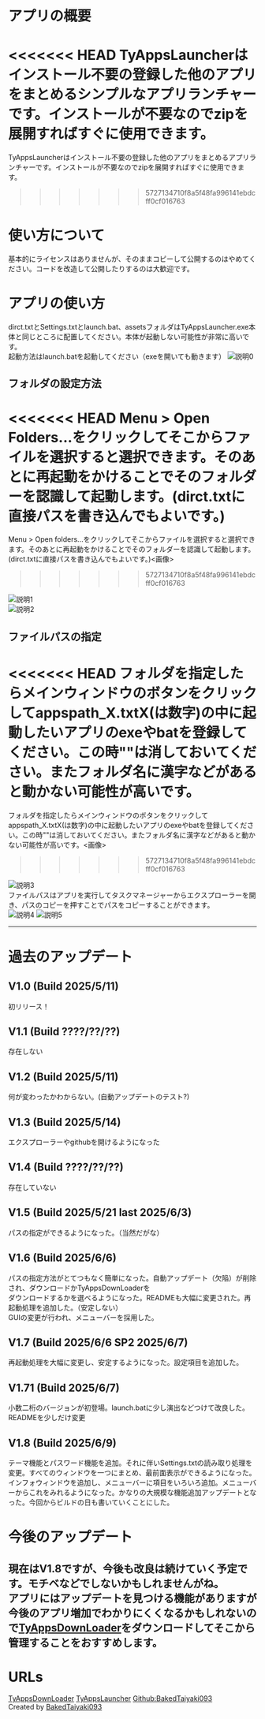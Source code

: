 # アプリの概要
<<<<<<< HEAD
TyAppsLauncherはインストール不要の登録した他のアプリをまとめるシンプルなアプリランチャーです。インストールが不要なのでzipを展開すればすぐに使用できます。
=======
TyAppsLauncherはインストール不要の登録した他のアプリをまとめるアプリランチャーです。インストールが不要なのでzipを展開すればすぐに使用できます。
>>>>>>> 5727134710f8a5f48fa996141ebdcff0cf016763
# 使い方について
基本的にライセンスはありませんが、そのままコピーして公開するのはやめてください。コードを改造して公開したりするのは大歓迎です。  
# アプリの使い方
dirct.txtとSettings.txtとlaunch.bat、assetsフォルダはTyAppsLauncher.exe本体と同じところに配置してください。本体が起動しない可能性が非常に高いです。  
起動方法はlaunch.batを起動してください（exeを開いても動きます）
![説明0](https://github.com/BakedTaiyaki093/TyAppsLauncher/blob/main/assets/picture3.png?raw=true)
## フォルダの設定方法
<<<<<<< HEAD
Menu > Open Folders...をクリックしてそこからファイルを選択すると選択できます。そのあとに再起動をかけることでそのフォルダーを認識して起動します。(dirct.txtに直接パスを書き込んでもよいです。)
=======
Menu > Open folders...をクリックしてそこからファイルを選択すると選択できます。そのあとに再起動をかけることでそのフォルダーを認識して起動します。(dirct.txtに直接パスを書き込んでもよいです。)<画像>
>>>>>>> 5727134710f8a5f48fa996141ebdcff0cf016763

![説明1](https://github.com/BakedTaiyaki093/TyAppsLauncher/blob/main/assets/picture1.png?raw=true)  
![説明2](https://github.com/BakedTaiyaki093/TyAppsLauncher/blob/main/assets/picture2.png?raw=true)
## ファイルパスの指定
<<<<<<< HEAD
フォルダを指定したらメインウィンドウのボタンをクリックしてappspath_X.txtX(は数字)の中に起動したいアプリのexeやbatを登録してください。この時""は消しておいてください。またフォルダ名に漢字などがあると動かない可能性が高いです。
=======
フォルダを指定したらメインウィンドウのボタンをクリックしてappspath_X.txtX(は数字)の中に起動したいアプリのexeやbatを登録してください。この時""は消しておいてください。またフォルダ名に漢字などがあると動かない可能性が高いです。<画像>
>>>>>>> 5727134710f8a5f48fa996141ebdcff0cf016763

![説明3](https://github.com/BakedTaiyaki093/TyAppsLauncher/blob/main/assets/picture4.png?raw=true)  
ファイルパスはアプリを実行してタスクマネージャーからエクスプローラーを開き、パスのコピーを押すことでパスをコピーすることができます。  
![説明4](https://github.com/BakedTaiyaki093/TyAppsLauncher/blob/main/assets/picture5.png?raw=true)
![説明5](https://github.com/BakedTaiyaki093/TyAppsLauncher/blob/main/assets/picture6.png?raw=true)

---
# 過去のアップデート
## V1.0 (Build 2025/5/11) 
初リリース！  
## V1.1 (Build ????/??/??)
存在しない  
## V1.2 (Build 2025/5/11)
何が変わったかわからない。(自動アップデートのテスト?)
## V1.3 (Build 2025/5/14)
エクスプローラーやgithubを開けるようになった  
## V1.4 (Build ????/??/??)
存在していない  
## V1.5 (Build 2025/5/21 last 2025/6/3) 
パスの指定ができるようになった。（当然だがな）  
## V1.6 (Build 2025/6/6)
パスの指定方法がとてつもなく簡単になった。自動アップデート（欠陥）が削除され、ダウンロードかTyAppsDownLoaderを  
ダウンロードするかを選べるようになった。READMEも大幅に変更された。再起動処理を追加した。（安定しない）  
GUIの変更が行われ、メニューバーを採用した。  
## V1.7 (Build 2025/6/6 SP2 2025/6/7)
再起動処理を大幅に変更し、安定するようになった。設定項目を追加した。  
## V1.71 (Build 2025/6/7) 
小数二桁のバージョンが初登場。launch.batに少し演出などつけて改良した。READMEを少しだけ変更  
## V1.8 (Build 2025/6/9)
テーマ機能とパスワード機能を追加。それに伴いSettings.txtの読み取り処理を変更。すべてのウィンドウを一つにまとめ、最前面表示ができるようになった。インフォウィンドウを追加し、メニューバーに項目をいろいろ追加。メニューバーからこれをみれるようになった。かなりの大規模な機能追加アップデートとなった。今回からビルドの日も書いていくことにした。
# 今後のアップデート
現在はV1.8ですが、今後も改良は続けていく予定です。モチベなどでしないかもしれませんがね。  
アプリにはアップデートを見つける機能がありますが今後のアプリ増加でわかりにくくなるかもしれないので[TyAppsDownLoader](https://github.com/BakedTaiyaki093/TyAppsDownloader)をダウンロードしてそこから管理することをおすすめします。
---
# URLs
[TyAppsDownLoader](https://github.com/BakedTaiyaki093/TyAppsDownloader)
[TyAppsLauncher](https://github.com/BakedTaiyaki093/TyAppsLauncher)
[Github:BakedTaiyaki093](https://github.com/BakedTaiyaki093)  
Created by [BakedTaiyaki093](https://github.com/BakedTaiyaki093)
